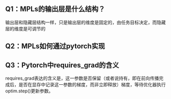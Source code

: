 ## Q1：MPLs的输出层是什么结构？

输出层和隐藏层结构一样，只是输出层的维度是固定的，由任务目标决定，而隐藏层的维度是可调节的

## Q2：MPLs如何通过pytorch实现

## Q3：Pytorch中requires_grad的含义

requires_grad表达的含义是，这一参数是否保留（或者说持有，即在前向传播完成后，是否在显存中记录这一参数的梯度，而非立即释放）梯度，等待优化器执行optim.step()更新参数。
